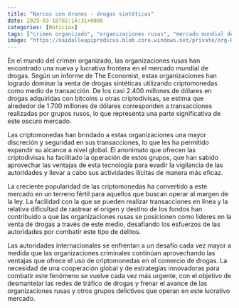 ```yaml
---
title: "Narcos con drones - drogas sintéticas"
date: 2025-03-16T02:14:31+0000
categories: [Noticias]
tags: ["crimen organizado", "organizaciones rusas", "mercado mundial de drogas", "criptomonedas", "transacciones", "grupos rusos", "tráfico de drogas."]
image: "https://oaidalleapiprodscus.blob.core.windows.net/private/org-HKmKxpuNw3Y88lm4EBrIPq0n/user-ZwiCXOggLL8ZNNKE2g7rXFmV/img-pWpKtFmaHuHJzGptrdqumNgg.png?st=2025-03-16T01%3A14%3A31Z&se=2025-03-16T03%3A14%3A31Z&sp=r&sv=2024-08-04&sr=b&rscd=inline&rsct=image/png&skoid=d505667d-d6c1-4a0a-bac7-5c84a87759f8&sktid=a48cca56-e6da-484e-a814-9c849652bcb3&skt=2025-03-15T18%3A33%3A34Z&ske=2025-03-16T18%3A33%3A34Z&sks=b&skv=2024-08-04&sig=pMHBJxynlz0XeL3Av9s2dREyta4CpK75fKJbBvv1SVE%3D"
---
```


En el mundo del crimen organizado, las organizaciones rusas han encontrado una nueva y lucrativa frontera en el mercado mundial de drogas. Según un informe de The Economist, estas organizaciones han logrado dominar la venta de drogas sintéticas utilizando criptomonedas como medio de transacción. De los casi 2.400 millones de dólares en drogas adquiridas con bitcoins u otras criptodivisas, se estima que alrededor de 1.700 millones de dólares corresponden a transacciones realizadas por grupos rusos, lo que representa una parte significativa de este oscuro mercado.

Las criptomonedas han brindado a estas organizaciones una mayor discreción y seguridad en sus transacciones, lo que les ha permitido expandir su alcance a nivel global. El anonimato que ofrecen las criptodivisas ha facilitado la operación de estos grupos, que han sabido aprovechar las ventajas de esta tecnología para evadir la vigilancia de las autoridades y llevar a cabo sus actividades ilícitas de manera más eficaz.

La creciente popularidad de las criptomonedas ha convertido a este mercado en un terreno fértil para aquellos que buscan operar al margen de la ley. La facilidad con la que se pueden realizar transacciones en línea y la relativa dificultad de rastrear el origen y destino de los fondos han contribuido a que las organizaciones rusas se posicionen como líderes en la venta de drogas a través de este medio, desafiando los esfuerzos de las autoridades por combatir este tipo de delitos.

Las autoridades internacionales se enfrentan a un desafío cada vez mayor a medida que las organizaciones criminales continúan aprovechando las ventajas que ofrece el uso de criptomonedas en el comercio de drogas. La necesidad de una cooperación global y de estrategias innovadoras para combatir este fenómeno se vuelve cada vez más urgente, con el objetivo de desmantelar las redes de tráfico de drogas y frenar el avance de las organizaciones rusas y otros grupos delictivos que operan en este lucrativo mercado.
    